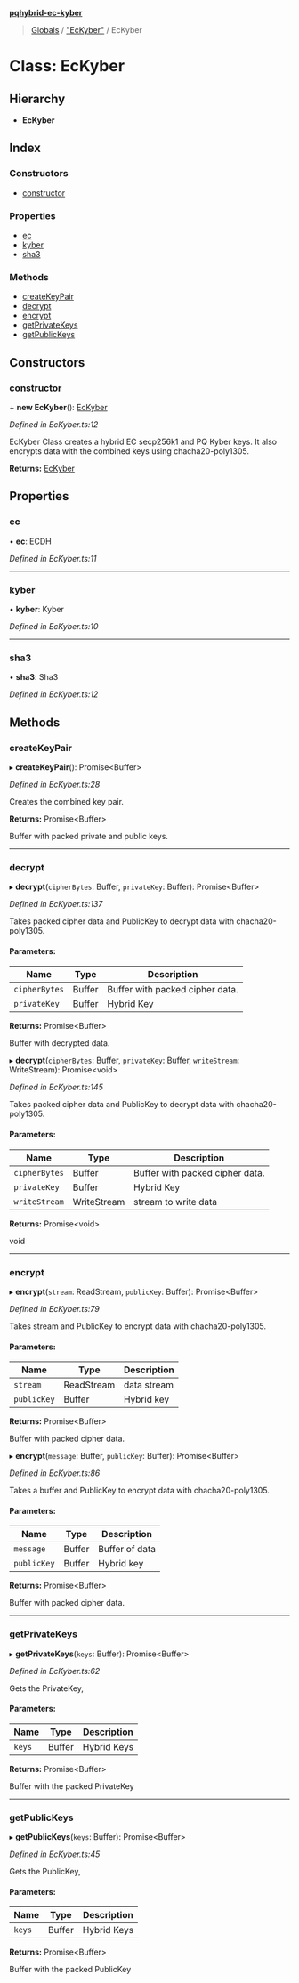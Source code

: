 **[pqhybrid-ec-kyber](../README.md)**

> [Globals](../globals.md) / ["EcKyber"](../modules/_eckyber_.md) / EcKyber

# Class: EcKyber

## Hierarchy

* **EcKyber**

## Index

### Constructors

* [constructor](_eckyber_.eckyber.md#constructor)

### Properties

* [ec](_eckyber_.eckyber.md#ec)
* [kyber](_eckyber_.eckyber.md#kyber)
* [sha3](_eckyber_.eckyber.md#sha3)

### Methods

* [createKeyPair](_eckyber_.eckyber.md#createkeypair)
* [decrypt](_eckyber_.eckyber.md#decrypt)
* [encrypt](_eckyber_.eckyber.md#encrypt)
* [getPrivateKeys](_eckyber_.eckyber.md#getprivatekeys)
* [getPublicKeys](_eckyber_.eckyber.md#getpublickeys)

## Constructors

### constructor

\+ **new EcKyber**(): [EcKyber](_eckyber_.eckyber.md)

*Defined in EcKyber.ts:12*

EcKyber Class creates a hybrid EC secp256k1 and PQ Kyber keys.
It also encrypts data with the combined keys using chacha20-poly1305.

**Returns:** [EcKyber](_eckyber_.eckyber.md)

## Properties

### ec

•  **ec**: ECDH

*Defined in EcKyber.ts:11*

___

### kyber

•  **kyber**: Kyber

*Defined in EcKyber.ts:10*

___

### sha3

•  **sha3**: Sha3

*Defined in EcKyber.ts:12*

## Methods

### createKeyPair

▸ **createKeyPair**(): Promise\<Buffer>

*Defined in EcKyber.ts:28*

Creates the combined key pair.

**Returns:** Promise\<Buffer>

Buffer with packed private and public keys.

___

### decrypt

▸ **decrypt**(`cipherBytes`: Buffer, `privateKey`: Buffer): Promise\<Buffer>

*Defined in EcKyber.ts:137*

 Takes packed cipher data and PublicKey to decrypt data with chacha20-poly1305.

#### Parameters:

Name | Type | Description |
------ | ------ | ------ |
`cipherBytes` | Buffer | Buffer with packed cipher data. |
`privateKey` | Buffer | Hybrid Key |

**Returns:** Promise\<Buffer>

Buffer with decrypted data.

▸ **decrypt**(`cipherBytes`: Buffer, `privateKey`: Buffer, `writeStream`: WriteStream): Promise\<void>

*Defined in EcKyber.ts:145*

Takes packed cipher data and PublicKey to decrypt data with chacha20-poly1305.

#### Parameters:

Name | Type | Description |
------ | ------ | ------ |
`cipherBytes` | Buffer | Buffer with packed cipher data. |
`privateKey` | Buffer | Hybrid Key |
`writeStream` | WriteStream | stream to write data |

**Returns:** Promise\<void>

void

___

### encrypt

▸ **encrypt**(`stream`: ReadStream, `publicKey`: Buffer): Promise\<Buffer>

*Defined in EcKyber.ts:79*

Takes stream and PublicKey to encrypt data with chacha20-poly1305.

#### Parameters:

Name | Type | Description |
------ | ------ | ------ |
`stream` | ReadStream | data stream |
`publicKey` | Buffer | Hybrid key |

**Returns:** Promise\<Buffer>

Buffer with packed cipher data.

▸ **encrypt**(`message`: Buffer, `publicKey`: Buffer): Promise\<Buffer>

*Defined in EcKyber.ts:86*

 Takes a buffer and PublicKey to encrypt data with chacha20-poly1305.

#### Parameters:

Name | Type | Description |
------ | ------ | ------ |
`message` | Buffer | Buffer of data |
`publicKey` | Buffer | Hybrid key |

**Returns:** Promise\<Buffer>

Buffer with packed cipher data.

___

### getPrivateKeys

▸ **getPrivateKeys**(`keys`: Buffer): Promise\<Buffer>

*Defined in EcKyber.ts:62*

Gets the PrivateKey,

#### Parameters:

Name | Type | Description |
------ | ------ | ------ |
`keys` | Buffer | Hybrid Keys |

**Returns:** Promise\<Buffer>

Buffer with the packed PrivateKey

___

### getPublicKeys

▸ **getPublicKeys**(`keys`: Buffer): Promise\<Buffer>

*Defined in EcKyber.ts:45*

Gets the PublicKey,

#### Parameters:

Name | Type | Description |
------ | ------ | ------ |
`keys` | Buffer | Hybrid Keys |

**Returns:** Promise\<Buffer>

Buffer with the packed PublicKey
